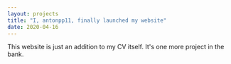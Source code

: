 ```yaml
---
layout: projects
title: "I, antonpp11, finally launched my website"
date: 2020-04-16
---
```


This website is just an addition to my CV itself. It's one more project in the bank.